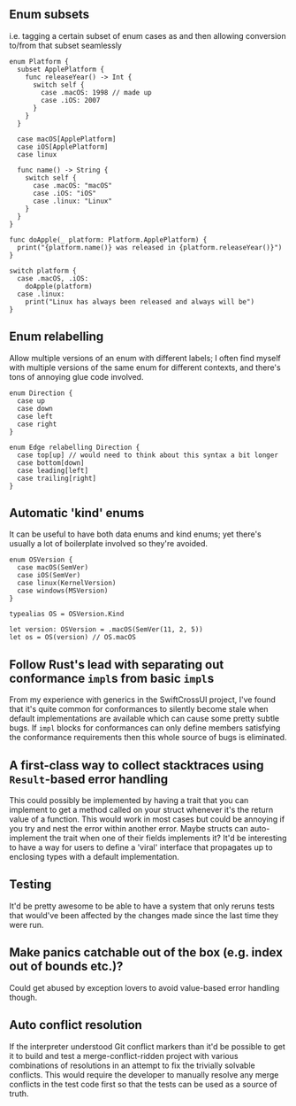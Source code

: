 ## Enum subsets

i.e. tagging a certain subset of enum cases as and then allowing conversion to/from that subset seamlessly

```
enum Platform {
  subset ApplePlatform {
    func releaseYear() -> Int {
      switch self {
        case .macOS: 1998 // made up
        case .iOS: 2007
      }
    }
  }

  case macOS[ApplePlatform]
  case iOS[ApplePlatform]
  case linux

  func name() -> String {
    switch self {
      case .macOS: "macOS"
      case .iOS: "iOS"
      case .linux: "Linux"
    }
  }
}

func doApple(_ platform: Platform.ApplePlatform) {
  print("{platform.name()} was released in {platform.releaseYear()}")
}

switch platform {
  case .macOS, .iOS:
    doApple(platform)
  case .linux:
    print("Linux has always been released and always will be")
}
```

## Enum relabelling

Allow multiple versions of an enum with different labels; I often find myself with multiple
versions of the same enum for different contexts, and there's tons of annoying glue code
involved.

```
enum Direction {
  case up
  case down
  case left
  case right
}

enum Edge relabelling Direction {
  case top[up] // would need to think about this syntax a bit longer
  case bottom[down]
  case leading[left]
  case trailing[right]
}
```

## Automatic 'kind' enums

It can be useful to have both data enums and kind enums; yet there's usually a lot of boilerplate involved so
they're avoided.

```
enum OSVersion {
  case macOS(SemVer)
  case iOS(SemVer)
  case linux(KernelVersion)
  case windows(MSVersion)
}

typealias OS = OSVersion.Kind

let version: OSVersion = .macOS(SemVer(11, 2, 5))
let os = OS(version) // OS.macOS
```

## Follow Rust's lead with separating out conformance `impl`s from basic `impl`s

From my experience with generics in the SwiftCrossUI project, I've found that it's quite common
for conformances to silently become stale when default implementations are available which can
cause some pretty subtle bugs. If `impl` blocks for conformances can only define members
satisfying the conformance requirements then this whole source of bugs is eliminated.

## A first-class way to collect stacktraces using `Result`-based error handling

This could possibly be implemented by having a trait that you can implement to get a method called
on your struct whenever it's the return value of a function. This would work in most cases but could
be annoying if you try and nest the error within another error. Maybe structs can auto-implement the
trait when one of their fields implements it? It'd be interesting to have a way for users to define
a 'viral' interface that propagates up to enclosing types with a default implementation.

## Testing

It'd be pretty awesome to be able to have a system that only reruns tests that would've been affected
by the changes made since the last time they were run.

## Make panics catchable out of the box (e.g. index out of bounds etc.)?

Could get abused by exception lovers to avoid value-based error handling though.

## Auto conflict resolution

If the interpreter understood Git conflict markers than it'd be possible to get it to build
and test a merge-conflict-ridden project with various combinations of resolutions in an
attempt to fix the trivially solvable conflicts. This would require the developer to manually
resolve any merge conflicts in the test code first so that the tests can be used as a source
of truth.
